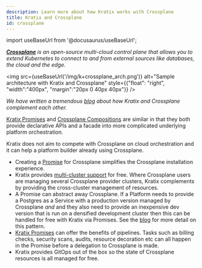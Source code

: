 ```yaml
---
description: Learn more about how Kratix works with Crossplane
title: Kratix and Crossplane
id: crossplane
---
```


import useBaseUrl from '@docusaurus/useBaseUrl';

_**[Crossplane](https://www.crossplane.io/)** is an open-source multi-cloud control plane that allows you to extend Kubernetes to connect to and from external sources like databases, the cloud and the edge._

<img
src={useBaseUrl('/img/k+crossplane_arch.png')}
alt="Sample architecture with Kratix and Crossplane"
style={{"float": "right", "width":"400px", "margin":"20px 0 40px 40px"}}
/>

_We have written a tremendous [blog](https://www.syntasso.io/post/building-your-platform-your-way-with-crossplane-and-kratix) about how Kratix and Crossplane complement each other._

[Kratix Promises](../05-reference/03-promises/01-promises.md) and [Crossplane Compositions](https://docs.crossplane.io/v1.8/reference/composition/) are similar in that they both provide declarative APIs and a facade into more complicated underlying platform orchestration.

Kratix does not aim to compete with Crossplane on cloud orchestration and it can help a platform builder already using Crossplane.

- Creating a [Promise](../05-reference/03-promises/01-promises.md) for Crossplane simplifies the Crossplane installation experience.
- Kratix provides [multi-cluster support](../05-reference/01-deployment-topology/01-deployment-topology.md) for free. Where Crossplane users are managing several Crossplane provider clusters, Kratix complements by providing the cross-cluster management of resources.
- A Promise can abstract away Crossplane. If a Platform needs to provide a Postgres as a Service with a production version managed by Crossplane _and_ and they also need to provide an inexpensive dev version that is run on a densified development cluster then this can be handled for free with Kratix via Promises. See the [blog](https://www.syntasso.io/post/building-your-platform-your-way-with-crossplane-and-kratix) for more detail on this pattern.
- [Kratix Promises](../05-reference/03-promises/01-promises.md) can offer the benefits of pipelines. Tasks such as billing checks, security scans, audits, resource decoration etc can all happen in the Promise before a delegation to Crossplane is made.
- Kratix provides GitOps out of the box so the state of Crossplane resources is all managed for free.
